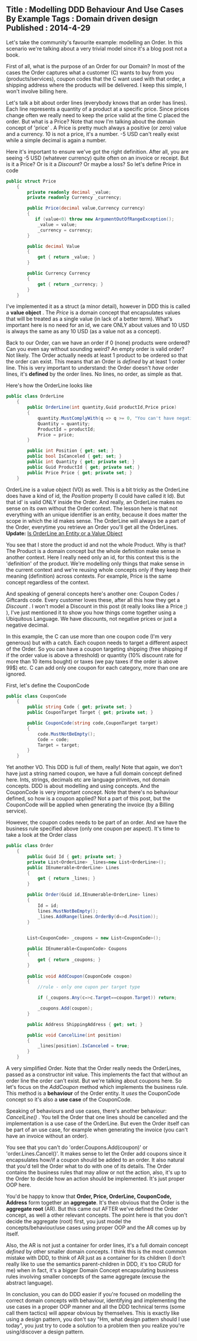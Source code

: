 Title : Modelling DDD Behaviour And Use Cases By Example
Tags : Domain driven design
Published : 2014-4-29
---

Let's take the community's favourite example: modelling an Order. In this scenario we're talking about a very trivial model since it's a blog post not a book.

 First of all, what is the purpose of an Order for our Domain? In most of the cases the Order captures what a customer (C) wants to buy from you (products/services), coupon codes that the C want used with that order, a shipping address where the products will be delivered. I keep this simple, I won't involve billing here.

 Let's talk a bit about order lines (everybody knows that an order has lines). Each line represents a quantity of a product at a specific price. Since prices change often we really need to keep the price valid at the time C placed the order. But what is a Price? Note that now I'm talking about the domain concept of 'price' . A Price is pretty much always a positive (or zero) value and a currency. 10 is not a price, it's a number. -5 USD can't really exist while a simple decimal is again a number.

 Here it's important to ensure we've got the right definition. After all, you are seeing -5 USD (whatever currency) quite often on an invoice or receipt. But is it a Price? Or is it a _Discount_? Or maybe a loss? So let's define Price in code

  

```csharp
public struct Price
    {
        private readonly decimal _value;
        private readonly Currency _currency;

        public Price(decimal value,Currency currency)
        {
           if (value<0) throw new ArgumentOutOfRangeException();
            _value = value;
            _currency = currency;
        }

        public decimal Value
        {
            get { return _value; }
        }

        public Currency Currency
        {
            get { return _currency; }
        }
    }

```
  I've implemented it as a struct (a minor detail), however in DDD this is called a **value object** . The _Price_ is a domain concept that encapsulates values that will be treated as a single value (in lack of a better term). What's important here is no need for an id, we care ONLY about values and 10 USD is always the same as any 10 USD (as a value not as a concept).

 Back to our Order, can we have an order if 0 (none) products were ordered? Can you even say without sounding weird? An empty order is valid order? Not likely. The Order actually needs at least 1 product to be ordered so that the order can exist. This means that an Order is _defined_ by at least 1 order line. This is very important to understand: the Order doesn't _have_ order lines, it's **defined** by the order lines. No lines, no order, as simple as that.

 Here's how the OrderLine looks like

  

```csharp
public class OrderLine
    {
        public OrderLine(int quantity,Guid productId,Price price)
        {
            quantity.MustComplyWith(q => q >= 0, "You can't have negative quantities");
            Quantity = quantity;
            ProductId = productId;
            Price = price;            
        }

		public int Position { get; set; }
        public bool IsCanceled { get; set; }
        public int Quantity { get; private set; }
        public Guid ProductId { get; private set; }
        public Price Price { get; private set; }
    }

```
  OrderLine is a value object (VO) as well. This is a bit tricky as the OrderLine does have a kind of id, the _Position_ property (I could have called it Id). But that id' is valid ONLY inside the Order. And really, an OrderLine makes no sense on its own without the Order context. The lesson here is that not everything with an unique identifier is an entity, because it does matter the scope in which the id makes sense. The OrderLine will always be a part of the Order, everytime you retrieve an Order you'll get all the OrderLines. **Update:** [Is OrderLine an Entity or a Value Object](http://www.sapiensworks.com/blog/post/2014/05/20/Is-OrderLine-an-Entity-or-A-Value-Object.aspx)

 You see that I store the product id and not the whole Product. Why is that? The Product is a domain concept but the whole definition make sense in another context. Here I really need only an id, for this context this is the 'definition' of the product. We're modelling only things that make sense in the current context and we're reusing whole concepts only if they keep their meaning (definition) across contexts. For example, Price is the same concept regardless of the context.

 And speaking of general concepts here's another one: Coupon Codes / Giftcards code. Every customer loves these, after all this how they get a _Discount_ . I won't model a Discount in this post (it really looks like a Price ;) ), I've just mentioned it to show you how things come together using a Ubiquitous Language. We have discounts, not negative prices or just a negative decimal.

 In this example, the C can use more than one coupon code (I'm very generous) but with a catch. Each coupon needs to target a different aspect of the Order. So you can have a coupon targeting shipping (free shipping if if the order value is above a threshold) or quantity (10% discount rate for more than 10 items bought) or taxes (we pay taxes if the order is above 99$) etc. C can add only one coupon for each category, more than one are ignored.

 First, let's define the CouponCode

  

```csharp
public class CouponCode
    {
        public string Code { get; private set; }
        public CouponTarget Target { get; private set; }

        public CouponCode(string code,CouponTarget target)
        {
            code.MustNotBeEmpty();
            Code = code;
            Target = target;
        }
    }

```
  Yet another VO. This DDD is full of them, really! Note that again, we don't have just a string named coupon, we have a full domain concept defined here. Ints, strings, decimals etc are language primitives, not domain concepts. DDD is about modelling and using concepts. And the CouponCode is very important concept. Note that there's no behaviour defined, so how is a coupon applied? Not a part of this post, but the CouponCode will be applied when generating the invoice (by a Billing service).

 However, the coupon codes needs to be part of an order. And we have the business rule specified above (only one coupon per aspect). It's time to take a look at the Order class

  

```csharp
public class Order
    {
        public Guid Id { get; private set; }
        private List<OrderLine> _lines=new List<OrderLine>();
        public IEnumerable<OrderLine> Lines
        {
            get { return _lines; }
        }

        public Order(Guid id,IEnumerable<OrderLine> lines)
        {
            Id = id;
            lines.MustNotBeEmpty();
            _lines.AddRange(lines.OrderBy(d=>d.Position));
        }

       
        List<CouponCode> _coupons = new List<CouponCode>();

        public IEnumerable<CouponCode> Coupons
        {
            get { return _coupons; }
        }
       
        public void AddCoupon(CouponCode coupon)
        {
            //rule - only one cupon per target type

            if (_coupons.Any(c=>c.Target==coupon.Target)) return;

            _coupons.Add(coupon);
        }

        public Address ShippingAddress { get; set; }

        public void CancelLine(int position)
        {
            _lines[position].IsCanceled = true;
        }
    }

```
  A very simplified Order. Note that the Order really needs the OrderLines, passed as a constructor init value. This implements the fact that without an order line the order can't exist. But we're talking about coupons here. So let's focus on the _AddCoupon_ method which implements the business rule. This method is a **behaviour** of the Order entity. It _uses_ the CouponCode concept so it's also a **use case** of the CouponCode.

 Speaking of behaviours and use cases, there's another behaviour: _CancelLine()_ . You tell the Order that one lines should be cancelled and the implementation is a use case of the OrderLine. But even the Order itself can be part of an use case, for example when generating the invoice (you can't have an invoice without an order).

 You see that you can't do 'order.Coupons.Add(coupon)' or 'order.Lines.Cancel()'. It makes sense to let the Order add coupons since it encapsulates how/if a coupon should be added to an order. It also natural that you'd tell the Order what to do with one of its details. The Order contains the business rules that may allow or not the action, also, it's up to the Order to decide how an action should be implemented. It's just proper OOP here.

 You'd be happy to know that **Order, Price, OrderLine, CouponCode, Address** form together an **aggregate**. It's then obvious that the Order is the **aggregate root** (AR). But this came out AFTER we've defined the Order concept, as well a other relevant concepts. The point here is that you don't decide the aggregate (root) first, you just model the concepts/behaviour/use cases using proper OOP and the AR comes up by itself.

 Also, the AR is not just a container for order lines, it's a full domain concept _defined_ by other smaller domain concepts. I think this is the most common mistake with DDD, to think of AR just as a container for its children (I don't really like to use the semantics parent-children in DDD, it's too CRUD for me) when in fact, it's a bigger Domain Concept encapsulating business rules involving smaller concepts of the same aggregate (excuse the abstract language).

 In conclusion, you can do DDD easier if you're focused on modelling the correct domain concepts with behaviour, identifying and implementing the use cases in a proper OOP manner and all the DDD technical terms (some call them tactics) will appear obvious by themselves. This is exactly like using a design pattern, you don't say "Hm, what design pattern should I use today", you just try to code a solution to a problem then you realize you're using/discover a design pattern.